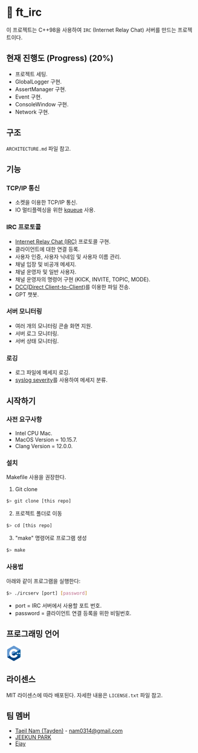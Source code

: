 # 💬 ft_irc
이 프로젝트는 C++98을 사용하여 ```IRC``` (Internet Relay Chat) 서버를 만드는 프로젝트이다.

## 현재 진행도 (Progress) (20%)
- 프로젝트 세팅.
- GlobalLogger 구현.
- AssertManager 구현.
- Event 구현.
- ConsoleWindow 구현.
- Network 구현.

## 구조
```ARCHITECTURE.md``` 파일 참고.

## 기능
### TCP/IP 통신
- 소켓을 이용한 TCP/IP 통신.
- IO 멀티플렉싱을 위한 [kqueue](https://man.freebsd.org/cgi/man.cgi?kqueue) 사용.

### IRC 프로토콜
- [Internet Relay Chat (IRC)](https://datatracker.ietf.org/doc/html/rfc1459) 프로토콜 구현.
- 클라이언트에 대한 연결 등록.
- 사용자 인증, 사용자 닉네임 및 사용자 이름 관리.
- 채널 입장 및 비공개 메세지.
- 채널 운영자 및 일반 사용자.
- 채널 운영자의 명령어 구현 (KICK, INVITE, TOPIC, MODE).
- [DCC(Direct Client-to-Client)](https://modern.ircdocs.horse/dcc.html)를 이용한 파일 전송.
- GPT 챗봇.

### 서버 모니터링
- 여러 개의 모니터링 콘솔 화면 지원.
- 서버 로그 모니터링.
- 서버 상태 모니터링.

### 로깅
- 로그 파일에 메세지 로깅.
- [syslog severity](https://datatracker.ietf.org/doc/html/rfc5424#section-6.2.1)를 사용하여 메세지 분류.

## 시작하기
### 사전 요구사항
- Intel CPU Mac.
- MacOS Version = 10.15.7.
- Clang Version = 12.0.0.

### 설치
Makefile 사용을 권장한다.
1. Git clone
```bash
$> git clone [this repo]
```
2. 프로젝트 폴더로 이동  
```bash
$> cd [this repo]
```
3. "make" 명령어로 프로그램 생성  
```bash
$> make
```

### 사용법
아래와 같이 프로그램을 실행한다:
```bash
$> ./ircserv [port] [password]
```
- port = IRC 서버에서 사용할 포트 번호.
- password = 클라이언트 연결 등록을 위한 비밀번호.

## 프로그래밍 언어
<a href="https://www.w3schools.com/cpp/" target="_blank" rel="noreferrer"> 
  <img src="https://raw.githubusercontent.com/devicons/devicon/master/icons/cplusplus/cplusplus-original.svg" alt="cplusplus" width="40" height="40"/> 
</a> 

## 라이센스
MIT 라이센스에 따라 배포된다. 자세한 내용은 ```LICENSE.txt``` 파일 참고.

## 팀 멤버
- [Taeil Nam (Tayden)](https://github.com/Taeil-Nam) - nam0314@gmail.com
- [JEEKUN PARK](https://github.com/jeekpark)
- [Ejay](https://github.com/Eonjoo-Oh)
